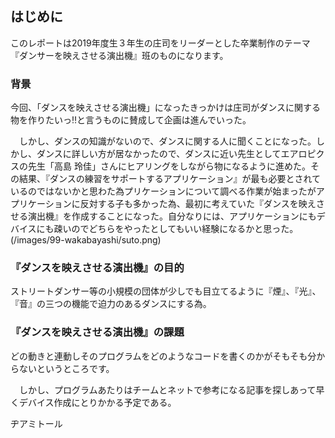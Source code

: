## はじめに
このレポートは2019年度生３年生の庄司をリーダーとした卒業制作のテーマ『ダンサーを映えさせる演出機』班のものになります。

### 背景
今回、「ダンスを映えさせる演出機」になったきっかけは庄司がダンスに関する物を作りたいっ‼︎と言うものに賛成して企画は進んでいった。

　しかし、ダンスの知識がないので、ダンスに関する人に聞くことになった。しかし、ダンスに詳しい方が居なかったので、ダンスに近い先生としてエアロピクスの先生「高島 玲佳」さんにヒアリングをしながら物になるように進めた。その結果、『ダンスの練習をサポートするアプリケーション』が最も必要とされているのではないかと思わた為プリケーションについて調べる作業が始まったがアプリケーションに反対する子も多かった為、最初に考えていた『ダンスを映えさせる演出機』を作成することになった。自分なりには、アプリケーションにもデバイスにも疎いのでどちらをやったとしてもいい経験になるかと思った。
(/images/99-wakabayashi/suto.png)
### 『ダンスを映えさせる演出機』の目的
ストリートダンサー等の小規模の団体が少しでも目立てるように『煙』、『光』、『音』の三つの機能で迫力のあるダンスにする為。

### 『ダンスを映えさせる演出機』の課題
どの動きと連動しそのプログラムをどのようなコードを書くのかがそもそも分からないというところです。

　しかし、プログラムあたりはチームとネットで参考になる記事を探しあって早くデバイス作成にとりかかる予定である。


ヂアミトール